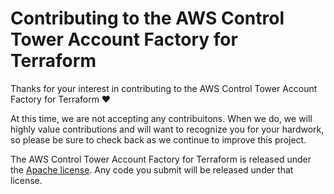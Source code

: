 # Contributing to the AWS Control Tower Account Factory for Terraform

Thanks for your interest in contributing to the AWS Control Tower Account Factory for Terraform ❤️

At this time, we are not accepting any contribuitons. When we do, we will highly value contributions and will want to recognize you for your hardwork, so please be sure to check back as we continue to improve this project.

The AWS Control Tower Account Factory for Terraform is released under the [Apache license](http://aws.amazon.com/apache2.0/).
Any code you submit will be released under that license.
